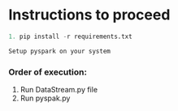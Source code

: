 # Instructions to proceed
```python
1. pip install -r requirements.txt
```
```python
Setup pyspark on your system
```
### Order of execution:

1. Run DataStream.py file
2. Run pyspak.py